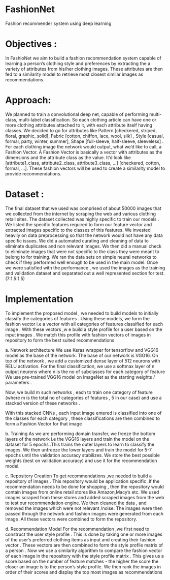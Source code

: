 # FashionNet
Fashion recommender system using deep learning 

# Objectives :
In FashioNet we aim to build a fashion recommendation system capable of learning a person’s clothing style and preferences by extracting the a variety of attributes from his/her clothing images. These attributes are then fed to a similarity model to retrieve most closest similar images as recommendations.

# Approach:
We planned to train a convolutional deep net, capable of performing multi-class, multi-label classification. So each clothing article can have one or more clothing attributes attached to it, with each attribute itself having classes. We decided to go for attributes like Pattern [checkered, striped, floral, graphic, solid], Fabric [cotton, chiffon, lace, wool, silk] , Style [casual, formal, party, winter, summer], Shape [full-sleeve, half-sleeve, sleeveless] . For each clothing image the network would output, what we’d like to call, a Fashion Vector. A Fashion Vector is basically a vector with attributes as the dimensions and the attribute class as the value. It’d look like [attribute1_class, attribute2_class, attribute3_class, ...] [checkered, cotton, formal, ...]. These fashion vectors will be used to create a similarity model to provide recommendations.

# Dataset :
The final dataset that we used was comprised of about 50000 images that we collected from the internet by scraping the web and various clothing retail sites. The dataset collected was highly specific to train our models . We listed the specific features required to form our feature vector and extracted images specific to the classes of this features. We invested heavily on data preprocessing so that the network would not have any data specific issues. We did a automated curating and cleaning of data to eliminate duplicates and non relevant images. We then did a manual check to eliminate images that were not specific to the class they were meant to belong to for training. We ran the data sets on simple neural networks to check if they performed well enough to be used in the main model. Once we were satisfied with the performance , we used the images as the training and validation dataset and separated out a well represented section for test. (7:1.5:1.5)

# Implementation
To implement the proposed model , we needed to build models to initially classify the categories of features . Using these models, we form the fashion vector i.e a vector with all categories of features classified for each image . With these vectors ,w e build a style profile for a user based on the input images . We match this profile with fashion vectors of images in repository to form the best suited recommendations

a. Network architecture
We use Keras wrapper for tensorflow and VGG16 model as the base of the network. The base of our network is VGG16. On top of the network , we add a customized dense layer of 512 neurons with RELU activation. For the final classification, we use a softmax layer of n output neurons where n is the no of subclasses for each category of feature We use pre-trained VGG16 model on ImageNet as the starting weights / parameters .

Now, we build m such networks , each to train one category of feature (where m is the total no of categories of features , 5 in our case) and use a stacked version of these networks .

With this stacked CNNs , each input image entered is classified into one of the classes for each category , these classifications are then combined to form a Fashion Vector for that image

b. Training
As we are performing domain transfer, we freeze the bottom layers of the network i.e the VGG16 layers and train the model on the dataset for 5 epochs .This trains the outer layers to learn to classify the images. We then unfreeze the lower layers and train the model for 5-7 epochs until the validation accuracy stabilizes. We store the best possible weights (best on validation accuracy) and use it for the recommendation model.

c. Repository Creation
To get recommendations ,we needed to build a repository of images . This repository would be application specific .If the recommendation needs to be done for shopping , then the repository would contain images from online retail stores like Amazon,Macy’s etc. We used images scraped from these stores and added scraped images from the web to test our recommendation engine. We then cleaned the data , and removed the images which were not relevant /noise. The images were then passed through the network and fashion images were generated from each image .All these vectors were combined to form the repository.

d. Recommendation Model
For the recommendation ,we first need to construct the user style profile . This is done by taking one or more images of the user’s preferred clothing items as input and creating their fashion vector . These vectors are then combined to form the style profile matrix of a person .
Now we use a similarity algorithm to compare the fashion vector of each image in the repository with the style profile matrix . This gives us a score based on the number of feature matches - the higher the score the closer an image is to the person’s style profile.
We then rank the images in order of their scores and display the top most images as recommendations
